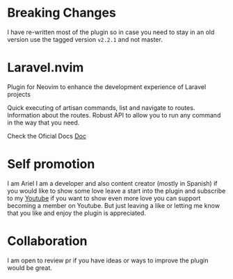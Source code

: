 # Breaking Changes
I have re-written most of the plugin so in case you need to stay in an old version use the tagged version `v2.2.1` and not master.

# Laravel.nvim
Plugin for Neovim to enhance the development experience of Laravel projects

Quick executing of artisan commands, list and navigate to routes. Information about the routes.
Robust API to allow you to run any command in the way that you need.

Check the Oficial Docs [Doc](https://adalessa.github.io/laravel-nvim-docs/)

# Self promotion
I am Ariel I am a developer and also content creator (mostly in Spanish) if you would like to show some love leave a start into the plugin and subscribe to my [Youtube](https://youtube.com/@Alpha_Dev) if you want to show even more love you can support becoming a member on Youtube. But just leaving a like or letting me know that you like and enjoy the plugin is appreciated.

# Collaboration
I am open to review pr if you have ideas or ways to improve the plugin would be great.
